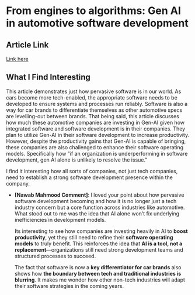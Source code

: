 # From engines to algorithms: Gen AI in automotive software development
## Article Link
[Link here](https://www.mckinsey.com/features/mckinsey-center-for-future-mobility/our-insights/from-engines-to-algorithms-gen-ai-in-automotive-software-development)

## What I Find Interesting
This article demonstrates just how pervasive software is in our world. As cars become more tech-enabled, the appropriate software needs to be developed to ensure systems and processes run reliably. Software is also a way for car brands to differentiate themselves as other automotive specs are levelling-out between brands. That being said, this article discusses how much these automotive companies are investing in Gen-AI given how integrated software and software development is in their companies. They plan to utilize Gen-AI in their software development to increase productivity. However, despite the productivity gains that Gen-AI is capable of bringing, these companies are also challenged to enhance their software operating models. Specifically how "if an organization is underperforming in software development, gen AI alone is unlikely to resolve the issue."

I find it interesting how all sorts of companies, not just tech companies, need to establish a strong software development presence within the company.



- **[Nawab Mahmood Comment]**: I loved your point about how pervasive software development becoming and how it is no longer just a tech industry concern but a core function across industries like automotive. What stood out to me was the idea that AI alone won’t fix underlying inefficiencies in development models.  

  Its interesting to see how companies are investing heavily in AI to **boost productivity**, yet they still need to refine their **software operating models** to truly benefit. This reinforces the idea that **AI is a tool, not a replacement**—organizations still need strong development teams and structured processes to succeed.  

  The fact that software is now a **key differentiator for car brands** also shows how **the boundary between tech and traditional industries is blurring**. It makes me wonder how other non-tech industries will adapt their software strategies in the coming years.

